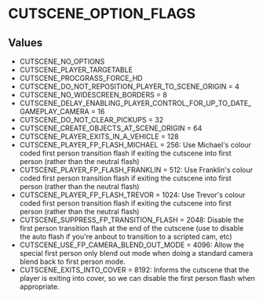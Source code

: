 # CUTSCENE_OPTION_FLAGS

## Values
* CUTSCENE_NO_OPTIONS
* CUTSCENE_PLAYER_TARGETABLE
* CUTSCENE_PROCGRASS_FORCE_HD
* CUTSCENE_DO_NOT_REPOSITION_PLAYER_TO_SCENE_ORIGIN = 4
* CUTSCENE_NO_WIDESCREEN_BORDERS = 8
* CUTSCENE_DELAY_ENABLING_PLAYER_CONTROL_FOR_UP_TO_DATE_GAMEPLAY_CAMERA = 16
* CUTSCENE_DO_NOT_CLEAR_PICKUPS = 32
* CUTSCENE_CREATE_OBJECTS_AT_SCENE_ORIGIN = 64
* CUTSCENE_PLAYER_EXITS_IN_A_VEHICLE = 128
* CUTSCENE_PLAYER_FP_FLASH_MICHAEL = 256: Use Michael's colour coded first person transition flash if exiting the cutscene into first person (rather than the neutral flash)
* CUTSCENE_PLAYER_FP_FLASH_FRANKLIN = 512: Use Franklin's colour coded first person transition flash if exiting the cutscene into first person (rather than the neutral flash)
* CUTSCENE_PLAYER_FP_FLASH_TREVOR = 1024: Use Trevor's colour coded first person transition flash if exiting the cutscene into first person (rather than the neutral flash)
* CUTSCENE_SUPPRESS_FP_TRANSITION_FLASH = 2048: Disable the first person transition flash at the end of the cutscene (use to disable the auto flash if you're anbout to transition to a scripted cam, etc)
* CUTSCENE_USE_FP_CAMERA_BLEND_OUT_MODE = 4096: Allow the special first person only blend out mode when doing a standard camera blend back to first person mode.
* CUTSCENE_EXITS_INTO_COVER = 8192: Informs the cutscene that the player is exiting into cover, so we can disable the first person flash when appropriate.